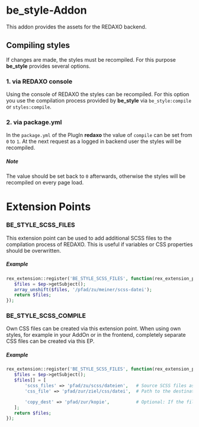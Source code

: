 be_style-Addon
=============

This addon provides the assets for the REDAXO backend.

##  Compiling styles

If changes are made, the styles must be recompiled. For this purpose **be_style** provides several options.

### 1. via REDAXO console
Using the console of REDAXO the styles can be recompiled. For this option you use the compilation process provided by **be_style** via `be_style:compile` or `styles:compile`.

### 2. via package.yml
In the `package.yml` of the PlugIn **redaxo** the value of `compile` can be set from `0` to `1`.
At the next request as a logged in backend user the styles will be recompiled.

##### Note
The value should be set back to `0` afterwards, otherwise the styles will be recompiled on every page load.


# Extension Points

### BE_STYLE_SCSS_FILES
This extension point can be used to add additional SCSS files to the compilation process of REDAXO.
This is useful if variables or CSS properties should be overwritten.

##### Example
```php
rex_extension::register('BE_STYLE_SCSS_FILES', function(rex_extension_point $ep) {
   $files = $ep->getSubject();
   array_unshift($files, '/pfad/zu/meiner/scss-datei');
   return $files;
});
```

### BE_STYLE_SCSS_COMPILE
Own CSS files can be created via this extension point. When using own styles, for example in your AddOn or in the frontend, completely separate CSS files can be created via this EP.

##### Example
```php
rex_extension::register('BE_STYLE_SCSS_FILES', function(rex_extension_point $ep) {
   $files = $ep->getSubject();
   $files[] = [
       'scss_files' => 'pfad/zu/scss/dateien',   # Source SCSS files as string or array
       'css_file' => 'pfad/zur/ziel/css/datei',  # Path to the destination where the CSS file should be stored.

       'copy_dest' => 'pfad/zur/kopie',          # Optional: If the file should be stored in a second location, e.g. the assets folder, this can be specified here 
   ];
   return $files;
});
```
